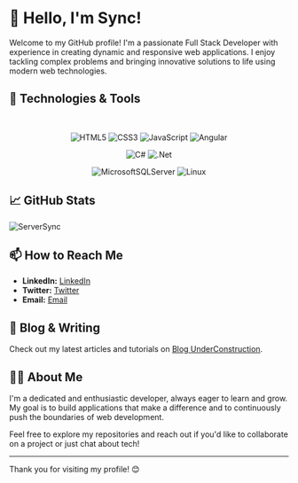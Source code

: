 # 👋 Hello, I'm Sync!

Welcome to my GitHub profile! I'm a passionate Full Stack Developer with experience in creating dynamic and responsive web applications. I enjoy tackling complex problems and bringing innovative solutions to life using modern web technologies.

## 🚀 Technologies & Tools

<div align="center">
  <br/>

  ![HTML5](https://img.shields.io/badge/html5-%23E34F26.svg?style=for-the-badge&logo=html5&logoColor=white)
  ![CSS3](https://img.shields.io/badge/css3-%231572B6.svg?style=for-the-badge&logo=css3&logoColor=white)
  ![JavaScript](https://img.shields.io/badge/javascript-%23323330.svg?style=for-the-badge&logo=javascript&logoColor=%23F7DF1E)
  ![Angular](https://img.shields.io/badge/angular-%23DD0031.svg?style=for-the-badge&logo=angular&logoColor=white)

  ![C#](https://img.shields.io/badge/c%23-%23239120.svg?style=for-the-badge&logo=csharp&logoColor=white)
  ![.Net](https://img.shields.io/badge/.NET-5C2D91?style=for-the-badge&logo=.net&logoColor=white)

  ![MicrosoftSQLServer](https://img.shields.io/badge/Microsoft%20SQL%20Server-CC2927?style=for-the-badge&logo=microsoft%20sql%20server&logoColor=white)
  ![Linux](https://img.shields.io/badge/Linux-FCC624?style=for-the-badge&logo=linux&logoColor=black)

</div>

## 📈 GitHub Stats

![ServerSync](https://github-readme-stats.vercel.app/api?username=ServerSync&show_icons=true&theme=radical)

## 📫 How to Reach Me

- **LinkedIn:** [LinkedIn](https://www.linkedin.com/in/tonho/)
- **Twitter:** [Twitter](https://x.com/ServerSync_)
- **Email:** [Email](mailto:tonhodubois@gmail.com)

## 📝 Blog & Writing

Check out my latest articles and tutorials on [Blog UnderConstruction](https://github.com/ServerSync).

## 👨‍💻 About Me

I'm a dedicated and enthusiastic developer, always eager to learn and grow. My goal is to build applications that make a difference and to continuously push the boundaries of web development.

Feel free to explore my repositories and reach out if you'd like to collaborate on a project or just chat about tech!

---

Thank you for visiting my profile! 😊


